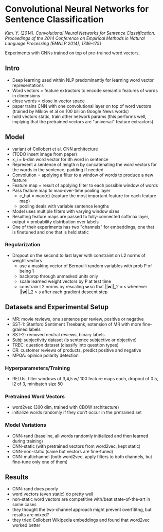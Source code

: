 # Convolutional Neural Networks for Sentence Classification

*Kim, Y. (2014). Convolutional Neural Networks for Sentence Classification. Proceedings of the 2014 Conference on Empirical Methods in Natural Language Processing (EMNLP 2014), 1746–1751*

Experiments with CNNs trained on top of pre-trained word vectors.

## Intro
* Deep learning used within NLP predominantly for learning word vector representations
* Word vectors = feature extractors to encode semantic features of words in dimensions
* close words = close in vector space
* paper trains CNN with one convolutional layer on top of word vectors (trained by Miklov et al on 100 billion Google News words)
* hold vectors static, train other network params (this performs well, implying that the pretrained vectors are "universal" feature extractors)

## Model
* variant of Collobert et al. CNN architecture
* (TODO insert image from paper)
* x_i = k-dim word vector for ith word in sentence
* Represent a sentence of length n by concatenating the word vectors for the words in the sentence, padding if needed
* Convolution = applying a filter to a window of words to produce a new feature
* Feature map = result of applying filter to each possible window of words
* Pass feature map to max-over-time pooling layer
    * c_hat = max{c} (capture the most important feature for each feature map)
    * pooling deals with variable sentence lengths
* Model uses multiple filters with varying window sizes
* Resulting feature maps are passed to fully-connected softmax layer, output = probability distribution over labels
* One of their experiments has two "channels" for embeddings, one that is finetuned and one that is held static

### Regularization
* Dropout on the second to last layer with constraint on L2 norms of weight vectors
   * use a masking vector of Bernoulli random variables with prob P of being 1
   * backprop through unmasked units only
   * scale learned weight vectors by P at test time
   * constrain L2 norms by rescaling **w** so that ||**w**||_2 = s whenever ||**w**||_2 > s after each gradient descent step
   
## Datasets and Experimental Setup
* MR: movie reviews, one sentence per review, positive or negative
* SST-1: Stanford Sentiment Treebank, extension of MR with more fine-grained labels
* SST-2: removed neutral reviews, binary labels
* Subj: subjectivity dataset (is sentence subjective or objective)
* TREC: question dataset (classify into question types)
* CR: customer reviews of products, predict positive and negative
* MPQA: opinion polarity detection

### Hyperparameters/Training
* RELUs, filter windows of 3,4,5 w/ 100 feature maps each, dropout of 0.5, l2 of 3, minibatch size 50

### Pretrained Word Vectors
* word2vec (300 dim, trained with CBOW architecture)
* initialize words randomly if they don't occur in the pretrained set

### Model Variations
* CNN-rand (baseline, all words randomly initialized and then learned during training)
* CNN-static (with pretrained vectors from word2vec, kept static)
* CNN-non-static (same but vectors are fine-tuned)
* CNN-multichannel (both word2vec, apply filters to both channels, but fine-tune only one of them)

## Results
* CNN-rand does poorly
* word vectors (even static) do pretty well
* non-static word vectors are competitive with/beat state-of-the-art in some cases
* they thought the two-channel approach might prevent overfititng, but results are mixed?
* they tried Collobert Wikipedia embeddings and found that word2vec worked better
